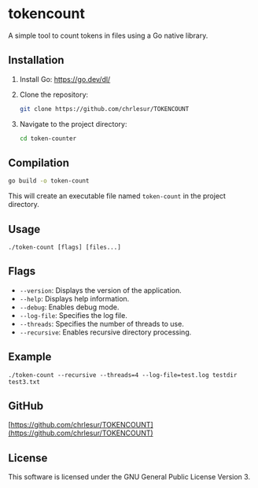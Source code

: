 # tokencount

A simple tool to count tokens in files using a Go native library.

## Installation

1.  Install Go: <https://go.dev/dl/>
2.  Clone the repository:

    ```bash
    git clone https://github.com/chrlesur/TOKENCOUNT
    ```
3.  Navigate to the project directory:

    ```bash
    cd token-counter
    ```

## Compilation

```bash
go build -o token-count
```

This will create an executable file named `token-count` in the project directory.

## Usage

```
./token-count [flags] [files...]
```

## Flags

*   `--version`: Displays the version of the application.
*   `--help`: Displays help information.
*   `--debug`: Enables debug mode.
*   `--log-file`: Specifies the log file.
*   `--threads`: Specifies the number of threads to use.
*   `--recursive`: Enables recursive directory processing.

## Example

```
./token-count --recursive --threads=4 --log-file=test.log testdir test3.txt
```

## GitHub

[https://github.com/chrlesur/TOKENCOUNT](https://github.com/chrlesur/TOKENCOUNT)

## License

This software is licensed under the GNU General Public License Version 3.
